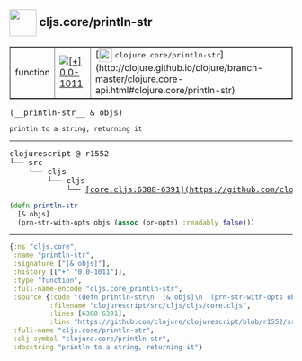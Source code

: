 ## <img width="48px" valign="middle" src="http://i.imgur.com/Hi20huC.png"> cljs.core/println-str

 <table border="1">
<tr>
<td>function</td>
<td><a href="https://github.com/cljsinfo/api-refs/tree/0.0-1011"><img valign="middle" alt="[+] 0.0-1011" src="https://img.shields.io/badge/+-0.0--1011-lightgrey.svg"></a> </td>
<td>
[<img height="24px" valign="middle" src="http://i.imgur.com/1GjPKvB.png"> <samp>clojure.core/println-str</samp>](http://clojure.github.io/clojure/branch-master/clojure.core-api.html#clojure.core/println-str)
</td>
</tr>
</table>

 <samp>
(__println-str__ & objs)<br>
</samp>

```
println to a string, returning it
```

---

 <pre>
clojurescript @ r1552
└── src
    └── cljs
        └── cljs
            └── <ins>[core.cljs:6388-6391](https://github.com/clojure/clojurescript/blob/r1552/src/cljs/cljs/core.cljs#L6388-L6391)</ins>
</pre>

```clj
(defn println-str
  [& objs]
  (prn-str-with-opts objs (assoc (pr-opts) :readably false)))
```


---

```clj
{:ns "cljs.core",
 :name "println-str",
 :signature ["[& objs]"],
 :history [["+" "0.0-1011"]],
 :type "function",
 :full-name-encode "cljs.core_println-str",
 :source {:code "(defn println-str\n  [& objs]\n  (prn-str-with-opts objs (assoc (pr-opts) :readably false)))",
          :filename "clojurescript/src/cljs/cljs/core.cljs",
          :lines [6388 6391],
          :link "https://github.com/clojure/clojurescript/blob/r1552/src/cljs/cljs/core.cljs#L6388-L6391"},
 :full-name "cljs.core/println-str",
 :clj-symbol "clojure.core/println-str",
 :docstring "println to a string, returning it"}

```
